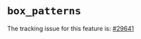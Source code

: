 # `box_patterns`

The tracking issue for this feature is: [#29641]

[#29641]: https://github.com/rust-lang/rust/issues/29641



